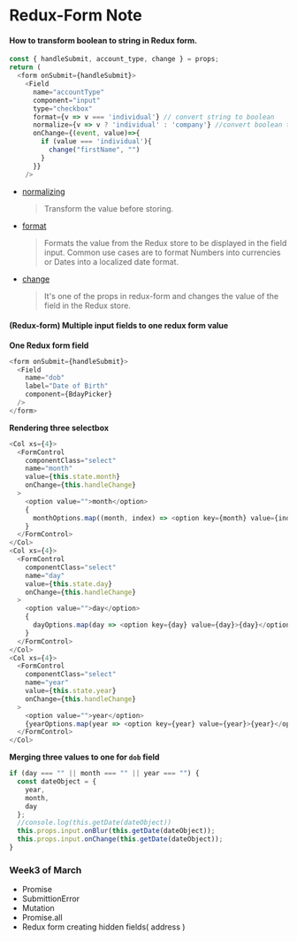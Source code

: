 # Redux-Form Note


#### How to transform boolean to string in Redux form.

```js
const { handleSubmit, account_type, change } = props;
return (
  <form onSubmit={handleSubmit}>
    <Field
      name="accountType"
      component="input"
      type="checkbox"
      format={v => v === 'individual'} // convert string to boolean
      normalize={v => v ? 'individual' : 'company'} //convert boolean to string
      onChange={(event, value)=>{
        if (value === 'individual'){
          change("firstName", "")
        }
      }}
    />
```

- [normalizing](https://redux-form.com/7.2.3/examples/normalizing/)
  > Transform the value before storing. 

- [format](https://redux-form.com/7.2.3/docs/api/fields.md/)
  >Formats the value from the Redux store to be displayed in the field input. Common use cases are to format Numbers into currencies or Dates into a localized date format.

- [change](https://redux-form.com/7.2.3/docs/api/props.md/)
  > It's one of the props in redux-form and changes the value of the field in the Redux store.


#### (Redux-form) Multiple input fields to one redux form value

**One Redux form field**
```js
<form onSubmit={handleSubmit}>
  <Field
    name="dob"
    label="Date of Birth"
    component={BdayPicker}
  />
</form>
```

**Rendering three selectbox**

```js
<Col xs={4}>
  <FormControl
    componentClass="select"
    name="month"
    value={this.state.month}
    onChange={this.handleChange}
  >
    <option value="">month</option>
    {
      monthOptions.map((month, index) => <option key={month} value={index}>{month}</option>)
    }
  </FormControl>          
</Col>
<Col xs={4}>
  <FormControl
    componentClass="select"
    name="day"
    value={this.state.day}
    onChange={this.handleChange}
  >
    <option value="">day</option>
    {
      dayOptions.map(day => <option key={day} value={day}>{day}</option>)
    }
  </FormControl>          
</Col>
<Col xs={4}>
  <FormControl
    componentClass="select"
    name="year"
    value={this.state.year}
    onChange={this.handleChange}
  >
    <option value="">year</option>
    {yearOptions.map(year => <option key={year} value={year}>{year}</option>)}
  </FormControl>          
</Col>                
```

**Merging three values to one for `dob` field**
```js
if (day === "" || month === "" || year === "") {
  const dateObject = {
    year,
    month,
    day
  };
  //console.log(this.getDate(dateObject))
  this.props.input.onBlur(this.getDate(dateObject));
  this.props.input.onChange(this.getDate(dateObject));
}
```


### Week3 of March

- Promise
- SubmittionError
- Mutation
- Promise.all
- Redux form creating hidden fields( address )

